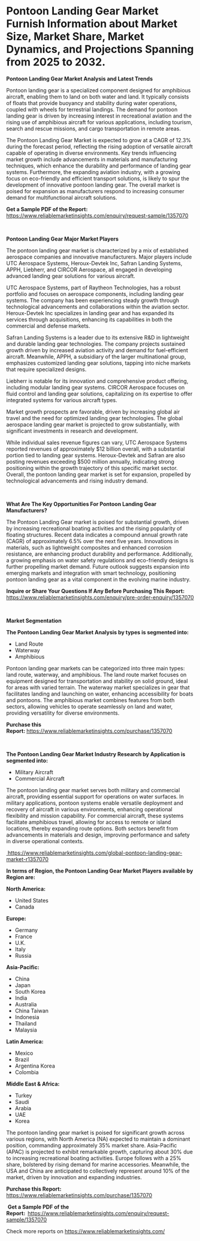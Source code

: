<p><h1>Pontoon Landing Gear Market Furnish Information about Market Size, Market Share, Market Dynamics, and Projections Spanning from 2025 to 2032.</h1></p><p><strong>Pontoon Landing Gear Market Analysis and Latest Trends</strong></p>
<p><p>Pontoon landing gear is a specialized component designed for amphibious aircraft, enabling them to land on both water and land. It typically consists of floats that provide buoyancy and stability during water operations, coupled with wheels for terrestrial landings. The demand for pontoon landing gear is driven by increasing interest in recreational aviation and the rising use of amphibious aircraft for various applications, including tourism, search and rescue missions, and cargo transportation in remote areas.</p><p>The Pontoon Landing Gear Market is expected to grow at a CAGR of 12.3% during the forecast period, reflecting the rising adoption of versatile aircraft capable of operating in diverse environments. Key trends influencing market growth include advancements in materials and manufacturing techniques, which enhance the durability and performance of landing gear systems. Furthermore, the expanding aviation industry, with a growing focus on eco-friendly and efficient transport solutions, is likely to spur the development of innovative pontoon landing gear. The overall market is poised for expansion as manufacturers respond to increasing consumer demand for multifunctional aircraft solutions.</p></p>
<p><strong>Get a Sample PDF of the Report:&nbsp;</strong> <a href="https://www.reliablemarketinsights.com/enquiry/request-sample/1357070?utm_campaign=2302&utm_medium=2&utm_source=Github&utm_content=ia&utm_term=16022025&utm_id=pontoon-landing-gear">https://www.reliablemarketinsights.com/enquiry/request-sample/1357070</a></p>
<p>&nbsp;</p>
<p><strong>Pontoon Landing Gear Major Market Players</strong></p>
<p><p>The pontoon landing gear market is characterized by a mix of established aerospace companies and innovative manufacturers. Major players include UTC Aerospace Systems, Heroux-Devtek Inc, Safran Landing Systems, APPH, Liebherr, and CIRCOR Aerospace, all engaged in developing advanced landing gear solutions for various aircraft.</p><p>UTC Aerospace Systems, part of Raytheon Technologies, has a robust portfolio and focuses on aerospace components, including landing gear systems. The company has been experiencing steady growth through technological advancements and collaborations within the aviation sector. Heroux-Devtek Inc specializes in landing gear and has expanded its services through acquisitions, enhancing its capabilities in both the commercial and defense markets.</p><p>Safran Landing Systems is a leader due to its extensive R&D in lightweight and durable landing gear technologies. The company projects sustained growth driven by increased aviation activity and demand for fuel-efficient aircraft. Meanwhile, APPH, a subsidiary of the larger multinational group, emphasizes customized landing gear solutions, tapping into niche markets that require specialized designs.</p><p>Liebherr is notable for its innovation and comprehensive product offering, including modular landing gear systems. CIRCOR Aerospace focuses on fluid control and landing gear solutions, capitalizing on its expertise to offer integrated systems for various aircraft types.</p><p>Market growth prospects are favorable, driven by increasing global air travel and the need for optimized landing gear technologies. The global aerospace landing gear market is projected to grow substantially, with significant investments in research and development.</p><p>While individual sales revenue figures can vary, UTC Aerospace Systems reported revenues of approximately $12 billion overall, with a substantial portion tied to landing gear systems. Heroux-Devtek and Safran are also posting revenues exceeding $500 million annually, indicating strong positioning within the growth trajectory of this specific market sector. Overall, the pontoon landing gear market is set for expansion, propelled by technological advancements and rising industry demand.</p></p>
<p>&nbsp;</p>
<p><strong>What Are The Key Opportunities For Pontoon Landing Gear Manufacturers?</strong></p>
<p><p>The Pontoon Landing Gear market is poised for substantial growth, driven by increasing recreational boating activities and the rising popularity of floating structures. Recent data indicates a compound annual growth rate (CAGR) of approximately 6.5% over the next five years. Innovations in materials, such as lightweight composites and enhanced corrosion resistance, are enhancing product durability and performance. Additionally, a growing emphasis on water safety regulations and eco-friendly designs is further propelling market demand. Future outlook suggests expansion into emerging markets and integration with smart technology, positioning pontoon landing gear as a vital component in the evolving marine industry.</p></p>
<p><strong>Inquire or Share Your Questions If Any Before Purchasing This Report:</strong> <a href="https://www.reliablemarketinsights.com/enquiry/pre-order-enquiry/1357070?utm_campaign=2302&utm_medium=2&utm_source=Github&utm_content=ia&utm_term=16022025&utm_id=pontoon-landing-gear">https://www.reliablemarketinsights.com/enquiry/pre-order-enquiry/1357070</a></p>
<p>&nbsp;</p>
<p><strong>Market Segmentation</strong></p>
<p><strong>The Pontoon Landing Gear Market Analysis by types is segmented into:</strong></p>
<p><ul><li>Land Route</li><li>Waterway</li><li>Amphibious</li></ul></p>
<p><p>Pontoon landing gear markets can be categorized into three main types: land route, waterway, and amphibious. The land route market focuses on equipment designed for transportation and stability on solid ground, ideal for areas with varied terrain. The waterway market specializes in gear that facilitates landing and launching on water, enhancing accessibility for boats and pontoons. The amphibious market combines features from both sectors, allowing vehicles to operate seamlessly on land and water, providing versatility for diverse environments.</p></p>
<p><strong>Purchase this Report:&nbsp;</strong><a href="https://www.reliablemarketinsights.com/purchase/1357070?utm_campaign=2302&utm_medium=2&utm_source=Github&utm_content=ia&utm_term=16022025&utm_id=pontoon-landing-gear">https://www.reliablemarketinsights.com/purchase/1357070</a></p>
<p>&nbsp;</p>
<p><strong>The Pontoon Landing Gear Market Industry Research by Application is segmented into:</strong></p>
<p><ul><li>Military Aircraft</li><li>Commercial Aircraft</li></ul></p>
<p><p>The pontoon landing gear market serves both military and commercial aircraft, providing essential support for operations on water surfaces. In military applications, pontoon systems enable versatile deployment and recovery of aircraft in various environments, enhancing operational flexibility and mission capability. For commercial aircraft, these systems facilitate amphibious travel, allowing for access to remote or island locations, thereby expanding route options. Both sectors benefit from advancements in materials and design, improving performance and safety in diverse operational contexts.</p></p>
<p><a href="https://www.reliablemarketinsights.com/global-pontoon-landing-gear-market-r1357070?utm_campaign=2302&utm_medium=2&utm_source=Github&utm_content=ia&utm_term=16022025&utm_id=pontoon-landing-gear">&nbsp;https://www.reliablemarketinsights.com/global-pontoon-landing-gear-market-r1357070</a></p>
<p><strong>In terms of Region, the Pontoon Landing Gear Market Players available by Region are:</strong></p>
<p>
    <p> <strong> North America: </strong>
        <ul>
            <li>United States</li>
            <li>Canada</li>
        </ul>
        </p> 
    <p> <strong> Europe: </strong>
        <ul>
            <li>Germany</li>
            <li>France</li>
            <li>U.K.</li>
            <li>Italy</li>
            <li>Russia</li>
        </ul>
        </p> 
    <p> <strong> Asia-Pacific: </strong>
        <ul>
            <li>China</li>
            <li>Japan</li>
            <li>South Korea</li>
            <li>India</li>
            <li>Australia</li>
            <li>China Taiwan</li>
            <li>Indonesia</li>
            <li>Thailand</li>
            <li>Malaysia</li>
        </ul>
        </p> 
    <p> <strong> Latin America: </strong>
        <ul>
            <li>Mexico</li>
            <li>Brazil</li>
            <li>Argentina Korea</li>
            <li>Colombia</li>
        </ul>
        </p> 
    <p> <strong> Middle East & Africa: </strong>
        <ul>
            <li>Turkey</li>
            <li>Saudi</li>
            <li>Arabia</li>
            <li>UAE</li>
            <li>Korea</li>
        </ul>
    </p>
    </p>
<p><p>The pontoon landing gear market is poised for significant growth across various regions, with North America (NA) expected to maintain a dominant position, commanding approximately 35% market share. Asia-Pacific (APAC) is projected to exhibit remarkable growth, capturing about 30% due to increasing recreational boating activities. Europe follows with a 25% share, bolstered by rising demand for marine accessories. Meanwhile, the USA and China are anticipated to collectively represent around 10% of the market, driven by innovation and expanding industries.</p></p>
<p><strong>Purchase this Report: </strong><a href="https://www.reliablemarketinsights.com/purchase/1357070?utm_campaign=2302&utm_medium=2&utm_source=Github&utm_content=ia&utm_term=16022025&utm_id=pontoon-landing-gear">https://www.reliablemarketinsights.com/purchase/1357070</a></p>
<p>&nbsp;<strong>Get a Sample PDF of the Report:&nbsp;&nbsp;</strong><a href="https://www.reliablemarketinsights.com/enquiry/request-sample/1357070?utm_campaign=2302&utm_medium=2&utm_source=Github&utm_content=ia&utm_term=16022025&utm_id=pontoon-landing-gear">https://www.reliablemarketinsights.com/enquiry/request-sample/1357070</a></p>
<p><strong></strong></p>
<p>Check more reports on <a href="https://www.reliablemarketinsights.com/?utm_campaign=2302&utm_medium=2&utm_source=Github&utm_content=ia&utm_term=16022025&utm_id=pontoon-landing-gear">https://www.reliablemarketinsights.com/</a></p>